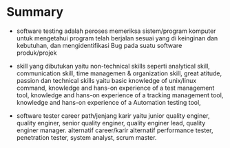# Summary

- software testing adalah peroses memeriksa sistem/program komputer untuk mengetahui program telah berjalan sesuai yang di keinginan dan kebutuhan, dan mengidentifikasi Bug pada suatu software produk/projek

- skill yang dibutukan yaitu non-technical skills seperti analytical skill, communication skill, time managemen & organization skill, great atitude, passion dan technical skills yaitu basic knowledge of unix/linux command, knowledge and hans-on  experience of a test management tool, knowledge and hans-on experience of a tracking management tool, knowledge and hans-on experience of a Automation testing tool, 

- software tester career path/jenjang karir yaitu junior quality enginer, quality enginer, senior quality enginer, quality enginer lead, quality enginer manager. alternatif career/karir alternatif performance tester, penetration tester, system analyst, scrum master.
